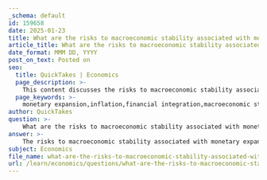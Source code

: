 ```yaml
---
_schema: default
id: 159658
date: 2025-01-23
title: What are the risks to macroeconomic stability associated with monetary expansion and inflation due to financial integration?
article_title: What are the risks to macroeconomic stability associated with monetary expansion and inflation due to financial integration?
date_format: MMM DD, YYYY
post_on_text: Posted on
seo:
  title: QuickTakes | Economics
  page_description: >-
    This content discusses the risks to macroeconomic stability associated with monetary expansion and inflation due to financial integration, highlighting issues such as rapid monetary expansion, inflationary pressures, currency appreciation, and the potential for financial crises.
  page_keywords: >-
    monetary expansion,inflation,financial integration,macroeconomic stability,capital inflows,currency appreciation,current account deficits,competitiveness,financial crises,social unrest
author: QuickTakes
question: >-
    What are the risks to macroeconomic stability associated with monetary expansion and inflation due to financial integration?
answer: >-
    The risks to macroeconomic stability associated with monetary expansion and inflation due to financial integration are multifaceted and can have significant implications for an economy. Here are the key risks:\n\n1. **Rapid Monetary Expansion**: Large capital inflows resulting from financial integration can lead to a rapid increase in the money supply. This is often due to the difficulty and cost of implementing aggressive sterilization policies to counteract the effects of these inflows. As the money supply grows, it can lead to inflationary pressures, which destabilize the economy.\n\n2. **Inflationary Pressures**: The influx of capital can stimulate domestic spending, which, when combined with a growing money supply, can lead to inflation. High inflation erodes purchasing power and can create uncertainty in the economy, making it difficult for businesses and consumers to plan for the future.\n\n3. **Currency Appreciation**: Increased capital inflows can lead to an appreciation of the domestic currency. While this may seem beneficial initially, it can result in a loss of competitiveness for exports, making domestic goods more expensive for foreign buyers. This can widen current account deficits and create imbalances in the economy.\n\n4. **Current Account Deficits**: As domestic consumption rises due to increased capital and inflation, countries may experience widening current account deficits. Under a flexible exchange rate regime, these deficits can lead to currency depreciation, which may eventually correct trade imbalances. However, under a fixed exchange rate regime, persistent deficits can erode confidence in the currency, potentially leading to a currency crisis.\n\n5. **Loss of Competitiveness**: The combination of inflation and currency appreciation can lead to a loss of competitiveness in international markets. This can result in reduced export volumes and increased reliance on imports, further exacerbating current account deficits.\n\n6. **Financial Crises**: Historical examples, such as those seen in the 1990s, illustrate that countries experiencing large capital inflows often face significant challenges when those inflows reverse. This can lead to sudden stops in capital, financial instability, and economic crises.\n\n7. **Psychological and Social Impact**: The effects of inflation and economic instability can lead to social unrest and increased poverty, particularly among the middle class, who may find their savings eroded. This can create a divide in society, where some benefit from inflation (e.g., borrowers) while others suffer.\n\nIn summary, while financial integration can provide benefits such as increased investment and growth, it also poses significant risks to macroeconomic stability, particularly through mechanisms of monetary expansion and inflation. Policymakers must carefully manage these risks to maintain economic stability and prevent crises.
subject: Economics
file_name: what-are-the-risks-to-macroeconomic-stability-associated-with-monetary-expansion-and-inflation-due-to-financial-integration.md
url: /learn/economics/questions/what-are-the-risks-to-macroeconomic-stability-associated-with-monetary-expansion-and-inflation-due-to-financial-integration
---
```


&nbsp;